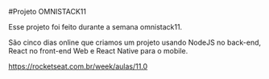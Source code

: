 #Projeto OMNISTACK11

Esse projeto foi feito durante a semana omnistack11.

São cinco dias online que criamos um projeto usando NodeJS no back-end, React no front-end Web e React Native para o mobile.


https://rocketseat.com.br/week/aulas/11.0

